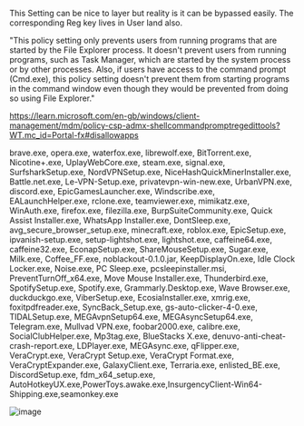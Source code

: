 This Setting can be nice to layer but reality is it can be bypassed easily. The corresponding Reg key lives in User land also.    

"This policy setting only prevents users from running programs that are started by the File Explorer process. It doesn't prevent users from running programs, such as Task Manager, which are started by the system process or by other processes. Also, if users have access to the command prompt (Cmd.exe), this policy setting doesn't prevent them from starting programs in the command window even though they would be prevented from doing so using File Explorer."  



https://learn.microsoft.com/en-gb/windows/client-management/mdm/policy-csp-admx-shellcommandpromptregedittools?WT.mc_id=Portal-fx#disallowapps

brave.exe, opera.exe, waterfox.exe, librewolf.exe, BitTorrent.exe, Nicotine+.exe, UplayWebCore.exe, steam.exe, signal.exe, SurfsharkSetup.exe, NordVPNSetup.exe, NiceHashQuickMinerInstaller.exe, Battle.net.exe, Le-VPN-Setup.exe, privatevpn-win-new.exe, UrbanVPN.exe, discord.exe, EpicGamesLauncher.exe, Windscribe.exe, EALaunchHelper.exe, rclone.exe, teamviewer.exe, mimikatz.exe, WinAuth.exe, firefox.exe, filezilla.exe, BurpSuiteCommunity.exe, Quick Assist Installer.exe, WhatsApp Installer.exe, DontSleep.exe, avg_secure_browser_setup.exe, minecraft.exe, roblox.exe, EpicSetup.exe, ipvanish-setup.exe, setup-lightshot.exe, lightshot.exe, caffeine64.exe, caffeine32.exe, EconapSetup.exe, ShareMouseSetup.exe, Sugar.exe, Milk.exe, Coffee_FF.exe, noblackout-0.1.0.jar, KeepDisplayOn.exe, Idle Clock Locker.exe, Noise.exe, PC Sleep.exe, pcsleepinstaller.msi, PreventTurnOff_x64.exe, Move Mouse Installer.exe, Thunderbird.exe, SpotifySetup.exe, Spotify.exe, Grammarly.Desktop.exe, Wave Browser.exe, duckduckgo.exe, ViberSetup.exe, EcosiaInstaller.exe, xmrig.exe, foxitpdfreader.exe, SyncBack_Setup.exe, gs-auto-clicker-4-0.exe, TIDALSetup.exe, MEGAvpnSetup64.exe, MEGAsyncSetup64.exe, Telegram.exe, Mullvad VPN.exe, foobar2000.exe, calibre.exe, SocialClubHelper.exe, Mp3tag.exe, BlueStacks X.exe, denuvo-anti-cheat-crash-report.exe, LDPlayer.exe, MEGAsync.exe, qFlipper.exe, VeraCrypt.exe, VeraCrypt Setup.exe, VeraCrypt Format.exe, VeraCryptExpander.exe, GalaxyClient.exe, Terraria.exe, enlisted_BE.exe, DiscordSetup.exe, fdm_x64_setup.exe, AutoHotkeyUX.exe,PowerToys.awake.exe,InsurgencyClient-Win64-Shipping.exe,seamonkey.exe    


       

![image](https://github.com/user-attachments/assets/13c0059d-af09-430a-818a-8862d3664895)
